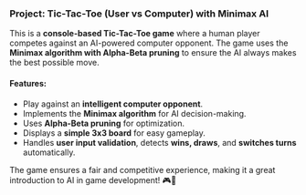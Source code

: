 ### **Project: Tic-Tac-Toe (User vs Computer) with Minimax AI**  

This is a **console-based Tic-Tac-Toe game** where a human player competes against an AI-powered computer opponent. The game uses the **Minimax algorithm with Alpha-Beta pruning** to ensure the AI always makes the best possible move.  

#### **Features:**  
- Play against an **intelligent computer opponent**.  
- Implements the **Minimax algorithm** for AI decision-making.  
- Uses **Alpha-Beta pruning** for optimization.  
- Displays a **simple 3x3 board** for easy gameplay.  
- Handles **user input validation**, detects **wins, draws**, and **switches turns** automatically.  

The game ensures a fair and competitive experience, making it a great introduction to AI in game development! 🎮🤖
